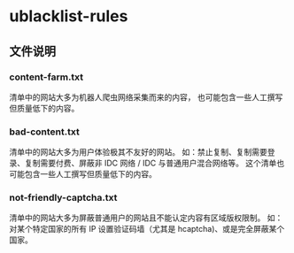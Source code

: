 # ublacklist-rules

## 文件说明

### content-farm.txt

清单中的网站大多为机器人爬虫网络采集而来的内容，
也可能包含一些人工撰写但质量低下的内容。

### bad-content.txt

清单中的网站大多为用户体验极其不友好的网站。
如：禁止复制、复制需要登录、复制需要付费、屏蔽非 IDC 网络 / IDC 与普通用户混合网络等。
这个清单也可能包含一些人工撰写但质量低下的内容。

### not-friendly-captcha.txt

清单中的网站大多为屏蔽普通用户的网站且不能认定内容有区域版权限制。
如：对某个特定国家的所有 IP 设置验证码墙（尤其是 hcaptcha)、或是完全屏蔽某个国家。
